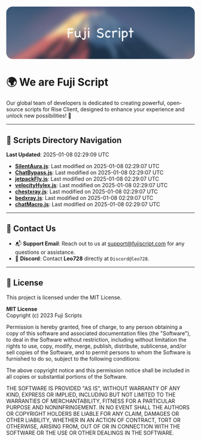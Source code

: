 ![Banner](.github/b.webp)

# 🌍 **We are Fuji Script**

Our global team of developers is dedicated to creating powerful, open-source scripts for Rise Client, designed to enhance your experience and unlock new possibilities! 🌟

---
<!-- SCRIPTS_NAVIGATION_START -->
## 📂 **Scripts Directory Navigation**

**Last Updated**: 2025-01-08 02:29:09 UTC

- **[SilentAura.js](scripts/SilentAura.js)**: Last modified on 2025-01-08 02:29:07 UTC
- **[ChatBypass.js](scripts/ChatBypass.js)**: Last modified on 2025-01-08 02:29:07 UTC
- **[jetpackFly.js](scripts/jetpackFly.js)**: Last modified on 2025-01-08 02:29:07 UTC
- **[velocityHylex.js](scripts/velocityHylex.js)**: Last modified on 2025-01-08 02:29:07 UTC
- **[chestxray.js](scripts/chestxray.js)**: Last modified on 2025-01-08 02:29:07 UTC
- **[bedxray.js](scripts/bedxray.js)**: Last modified on 2025-01-08 02:29:07 UTC
- **[chatMacro.js](scripts/chatMacro.js)**: Last modified on 2025-01-08 02:29:07 UTC

<!-- SCRIPTS_NAVIGATION_END -->

---

## 💬 **Contact Us**  
- 📬 **Support Email**: Reach out to us at [support@fujiscript.com](mailto:support@fujiscript.com) for any questions or assistance.  
- 💬 **Discord**: Contact **Leo728** directly at `Discord@leo728`.

---

## 📜 **License**

This project is licensed under the MIT License.  

**MIT License**  
Copyright (c) 2023 Fuji Scripts  

Permission is hereby granted, free of charge, to any person obtaining a copy of this software and associated documentation files (the "Software"), to deal in the Software without restriction, including without limitation the rights to use, copy, modify, merge, publish, distribute, sublicense, and/or sell copies of the Software, and to permit persons to whom the Software is furnished to do so, subject to the following conditions:  

The above copyright notice and this permission notice shall be included in all copies or substantial portions of the Software.  

THE SOFTWARE IS PROVIDED "AS IS", WITHOUT WARRANTY OF ANY KIND, EXPRESS OR IMPLIED, INCLUDING BUT NOT LIMITED TO THE WARRANTIES OF MERCHANTABILITY, FITNESS FOR A PARTICULAR PURPOSE AND NONINFRINGEMENT. IN NO EVENT SHALL THE AUTHORS OR COPYRIGHT HOLDERS BE LIABLE FOR ANY CLAIM, DAMAGES OR OTHER LIABILITY, WHETHER IN AN ACTION OF CONTRACT, TORT OR OTHERWISE, ARISING FROM, OUT OF OR IN CONNECTION WITH THE SOFTWARE OR THE USE OR OTHER DEALINGS IN THE SOFTWARE.  
